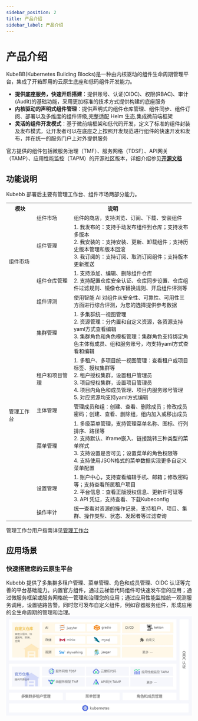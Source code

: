 ```yaml
---
sidebar_position: 2
title: 产品介绍
sidebar_label: 产品介绍
---
```



# 产品介绍

KubeBB(Kubernetes Building Blocks)是一种由内核驱动的组件生命周期管理平台，集成了开箱即用的云原生底座和低码组件开发能力。

- **提供底座服务，快速开启搭建**：提供账号、认证(OIDC)、权限(RBAC)、审计(Audit)的基础功能，采用更加标准的技术方式提供构建的底座服务
- **内核驱动的声明式组件管理**：提供声明式的组件仓库管理、组件同步、组件订阅、部署以及多维度的组件评级,完整适配 Helm 生态,集成微前端框架
- **灵活的组件开发模式**：基于微前端框架和低代码开发，定义了标准的组件封装及发布模式，让开发者可以在底座之上按照开发规范进行组件的快速开发和发布，并在统一的服务门户上对外提供服务

官方提供的组件包括微服务治理（TMF）、服务网格（TDSF）、API网关（TAMP）、应用性能监控（TAPM）的开源社区版本，详细介绍参见[**开源文档**](https://docs.tenxcloud.com/)

## 功能说明

Kubebb 部署后主要有管理工作台、组件市场两部分能力。
<table>  
    <tr>    
        <th>模块</th>  
        <th colspan="2">说明</th>
    </tr>  
    <tr><td rowspan="4" width="15%">组件市场</td>
    <td width="20%" >组件市场</td>
    <td>组件的商店，支持浏览、订阅、下载、安装组件</td>
    </tr>  
    <tr><td>组件管理</td>
    <td>1. 我发布的：支持手动发布组件到仓库；支持发布多版本<br /> 2. 我安装的：支持安装、更新、卸载组件；支持历史版本管理和版本回滚 <br /> 3. 我订阅的：支持订阅、取消订阅组件；支持版本更新推送 </td>
    </tr> 
    <tr><td>组件仓库管理</td>
    <td>1. 支持添加、编辑、删除组件仓库<br /> 2. 支持配置仓库安全认证、仓库同步设置、仓库组件过滤规则、镜像仓库替换规则、开启组件评测等</td>
    </tr>  
    <tr><td>组件评测</td>
    <td>使用智能 AI 对组件从安全性、可靠性、可用性三方面进行综合评测，为您的选择提供参考数据</td>
    </tr>  
    <tr>     
        <td rowspan="6" width="15%">管理工作台</td>   
        <td width="20%" >集群管理</td>
        <td>1. 多集群统一视图管理<br /> 2. 资源管理：分内置和自定义资源，各资源支持yaml方式查看编辑<br /> 3. 集群角色和角色模板管理：集群角色支持绑定角色主体有成员、组和服务账号，均支持yaml方式查看和编辑</td>
    </tr>
    <tr><td>租户和项目管理</td>
    <td>1. 多租户、多项目统一视图管理：查看租户或项目标签、授权集群等<br />2. 租户授权集群，设置租户管理员<br />3. 项目授权集群，设置项目管理员<br />4. 项目内角色和成员管理、项目内服务账号管理<br />5. 对应资源均支持yaml方式编辑</td>
    </tr> 
    <tr><td>主体管理</td>
    <td>管理成员和组：创建、查看、删除成员；修改成员密码；创建、查看、删除组，组内加入或移出成员</td>
    </tr> 
    <tr><td>菜单管理</td>
    <td>1. 多级菜单管理，支持管理菜单名称、图标、行列排序、路径等<br />2. 支持默认、iframe嵌入、链接跳转三种类型的菜单样式<br />3. 支持设置是否可见；设置菜单的角色权限等<br />4. 支持使用JSON格式的菜单数据实现更多自定义菜单配置</td>
    </tr> 
    <tr><td>设置管理</td>
    <td>1. 账户中心，支持查看编辑手机、邮箱；修改密码等；支持查看所属租户项目 <br /> 2. 平台信息：查看正版授权信息、更新许可证等<br /> 3. API 凭证，支持查看、下载Kubeconfig</td>
    </tr> 
    <tr><td>操作审计</td>
    <td>统一查看对资源的操作记录，支持租户、项目、集群、操作类型、状态、发起者等过滤查询</td>
    </tr> 

</table>

管理工作台用户指南详见[管理工作台](https://docs.tenxcloud.com/)

## 应用场景

### 快速搭建您的云原生平台

Kubebb 提供了多集群多租户管理、菜单管理、角色和成员管理、OIDC 认证等完善的平台基础能力。内置官方组件，通过云梯低代码组件可快速发布您的应用；通过微服务框架或服务网格统一管理和治理您的应用；通过应用性能监控统一观测服务调用，设置链路告警。同时您可发布自定义组件，例如容器服务组件，形成应用的全生命周期的管理和治理。
![overview](./image/struc.png)

